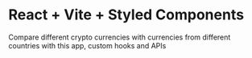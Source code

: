 # React + Vite + Styled Components 

Compare different crypto currencies with currencies from different countries with this app, custom hooks and APIs

